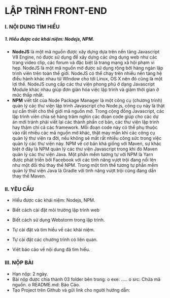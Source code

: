 
# LẬP TRÌNH  FRONT-END
### I.	NỘI DUNG TÌM HIỂU

##### 1. Hiểu được các khái niệm: Nodejs, NPM.

 - **NodeJS** là một mã nguồn được xây dựng dựa trên nền tảng Javascript V8 Engine, nó được sử dụng để xây dựng các ứng dụng web như các trang video clip, các forum và đặc biệt là trang mạng xã hội phạm vi hẹp. NodeJS là một mã nguồn mở được sử dụng rộng bởi hàng ngàn lập trình viên trên toàn thế giới. NodeJS có thể chạy trên nhiều nền tảng hệ điều hành khác nhau từ WIndow cho tới Linux, OS X nên đó cũng là một lợi thế. NodeJS cung cấp các thư viện phong phú ở dạng Javascript Module khác nhau giúp đơn giản hóa việc lập trình và giảm thời gian ở mức thấp nhất.
 - **NPM** viết tắt của Node Package Manager là một công cụ (chương trình) quản lý các thư viện lập trình Javascript cho Node.js, công cụ này là thật sự cần thiết cho thế giới mã nguồn mở. Trong cộng đồng Javascript, các lập trình viên chia sẻ hàng trăm nghìn các đoạn code giúp cho các dự án mới tránh phải viết lại các thành phần cơ bản, các thư viện lập trình hay thậm chí cả các framework. Mỗi đoạn code này có thể phụ thuộc vào rất nhiều các mã nguồn mở khác, thật may mắn khi các công cụ quản lý thư viện ra đời, nếu không sẽ mất rất nhiều công sức trong việc quản lý các thư viện này.
 NPM về cơ bản khá giống với Maven, sự khác biệt ở đây là NPM quản lý các thư viện Javascript trong khi đó Maven quản lý các thư viện Java.
 Một phần mềm tương tự với NPM là Yarn được phát triển bởi Facebook với các tính năng vượt trội đang nổi lên như một đối thủ thay thế NPM. Trong một tình thế tương tự phần mềm quản lý thư viện Java là Gradle với tính năng vượt trội cũng đang dần thay thế Maven.

### II.	YÊU CẦU
 - Hiểu được các khái niệm: Nodejs, NPM.
 - Biết cách cài đặt môi trường lập trình web
 - Biết cách sử dụng Webstorm trong lập trình.

 - Tự cài đặt và tìm hiểu về các khái niệm.
 - Tự cài đặt các chương trình có liên quan.
 - Viêt báo cáo về nội dung đã tìm hiểu.
### III. NỘP BÀI
 -	Hạn nộp:  2 ngày.
 -	Bài nộp được chia thành 03 folder bên trong: 
 o	exe: …..
 o	src: Chứa mã nguồn. 
 o	README.md: Báo Cáo.
 -	Tạo Project trên Github và gửi link cho người hướng dẫn:
